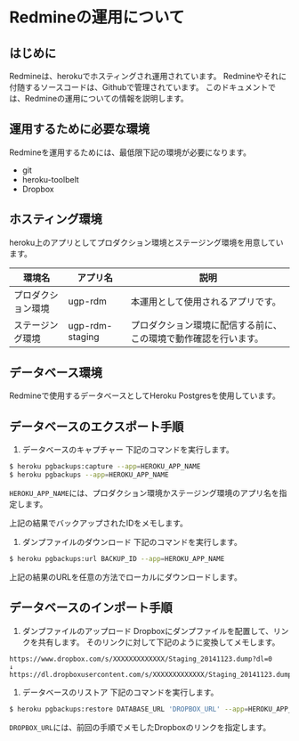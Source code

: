 # Redmineの運用について
## はじめに
Redmineは、herokuでホスティングされ運用されています。
Redmineやそれに付随するソースコードは、Githubで管理されています。
このドキュメントでは、Redmineの運用についての情報を説明します。

## 運用するために必要な環境
Redmineを運用するためには、最低限下記の環境が必要になります。

* git
* heroku-toolbelt
* Dropbox

## ホスティング環境
heroku上のアプリとしてプロダクション環境とステージング環境を用意しています。

| 環境名               | アプリ名          | 説明                                                              |
|----------------------|-------------------|-------------------------------------------------------------------|
| プロダクション環境   | ugp-rdm           | 本運用として使用されるアプリです。                                |
| ステージング環境     | ugp-rdm-staging   | プロダクション環境に配信する前に、この環境で動作確認を行います。  |

## データベース環境
Redmineで使用するデータベースとしてHeroku Postgresを使用しています。

## データベースのエクスポート手順
1. データベースのキャプチャー 
下記のコマンドを実行します。

```bash
$ heroku pgbackups:capture --app=HEROKU_APP_NAME
$ heroku pgbackups --app=HEROKU_APP_NAME
```

`HEROKU_APP_NAME`には、プロダクション環境かステージング環境のアプリ名を指定します。

上記の結果でバックアップされたIDをメモします。

1. ダンプファイルのダウンロード
下記のコマンドを実行します。

```bash
$ heroku pgbackups:url BACKUP_ID --app=HEROKU_APP_NAME
```

上記の結果のURLを任意の方法でローカルにダウンロードします。

## データベースのインポート手順
1. ダンプファイルのアップロード
Dropboxにダンプファイルを配置して、リンクを共有します。
そのリンクに対して下記のように変換してメモします。

```text
https://www.dropbox.com/s/XXXXXXXXXXXXX/Staging_20141123.dump?dl=0
↓
https://dl.dropboxusercontent.com/s/XXXXXXXXXXXXX/Staging_20141123.dump
```

1. データベースのリストア
下記のコマンドを実行します。

```bash
$ heroku pgbackups:restore DATABASE_URL 'DROPBOX_URL' --app=HEROKU_APP_NAME
```

`DROPBOX_URL`には、前回の手順でメモしたDropboxのリンクを指定します。
